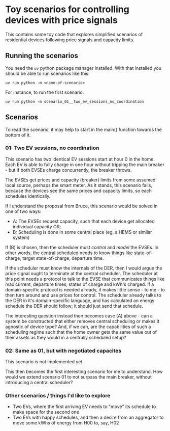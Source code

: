 # Toy scenarios for controlling devices with price signals

This contains some toy code that explores simplified scenarios of residential devices following price signals and capacity limits.

## Running the scenarios

You need the `uv` python package manager installed. With that installed you should be able to run scenarios like this:

    uv run python -m <name-of-scenario>

For instance, to run the first scenario:

    uv run python -m scenario_01__two_ev_sessions_no_coordination

## Scenarios

To read the scenario, it may help to start in the main() function towards the bottom of it.

### 01: Two EV sessions, no coordination

This scenario has two identical EV sessions start at hour 0 in the home.
Each EV is able to fully charge in one hour without tripping the main breaker - but if both EVSEs charge concurrently, the breaker throws.

The EVSEs get prices and capacity (breaker) limits from some assumed local source, perhaps the smart meter.
As it stands, this scenario fails, because the devices see the same prices and capacity limits, so each schedules identically.

If I understand the proposal from Bruce, this scenario would be solved in one of two ways:

- A: The EVSEs request capacity, such that each device get allocated individual capacity OR;
- B: Scheduling is done in some central place (eg. a HEMS or similar system)

If (B) is chosen, then the scheduler must *control* and *model* the EVSEs. 
In other words, the central scheduled needs to know things like state-of-charge, target state-of-charge, departure time.

If the scheduler must know the internals of the DER, then I would argue the price signal ought to terminate at the central scheduler.
The scheduler at this point needs a protocol to talk to the EVSE that communicates things like max current, departure times, states of charge and kWh's charged.
If a domain-specific protocol is needed already, it makes little sense - to me - to then turn around and use prices for control. 
The scheduler already talks to the DER in it's domain-specific language, and has calculated an energy schedule the DER should follow; it should just send that schedule.

The interesting question instead then becomes case (A) above - can a system be constructed that either removes central scheduling or makes it agnostic of device type?
And, if we can, are the capabilities of such a scheduling regime such that the home owner gets the same value out of their assets as they would in a centrally scheduled setup?

### 02: Same as 01, but with negotiated capacites

This scenario is not implemented yet.

This then becomes the first interesting scenario for me to understand. 
How would we extend scenario 01 to not surpass the main breaker, without introducing a central scheduler?

### Other scenarios / things I'd like to explore

- Two EVs, where the first arriving EV needs to "move" its schedule to make space for the second one
- Two EVs with happy schedules, and then a desire from an aggregator to move some kWhs of energy from H00 to, say, H02

